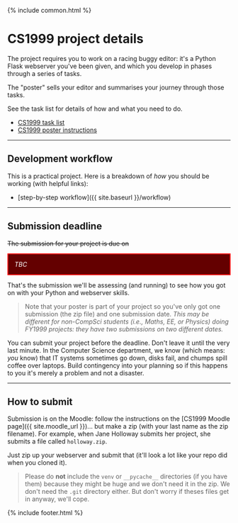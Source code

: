 {% include common.html %}

# CS1999 project details

The project requires you to work on a racing buggy editor: it's a Python
Flask webserver you've been given, and which you develop in phases through a 
series of tasks.

The "poster" sells your editor and summarises your journey through those
tasks.

See the task list for details of how and what you need to do.

* [CS1999 task list](tasks)
* [CS1999 poster instructions](poster)

---

## Development workflow

This is a practical project. Here is a breakdown of _how_ you should be working
(with helpful links):

* [step-by-step workflow]({{ site.baseurl }}/workflow)

---

## Submission deadline

<del>The submission for your project is due on</del>

<p style="background-color:#640000;color:white;padding:1em;border:2px solid red;">
    <em>TBC</em>
</p>


That's the submission we'll be assessing (and running) to see how you got on
with your Python and webserver skills.

> Note that your poster is part of your project so you've only got one
> submission (the zip file) and one submission date. 
> _This may be different for non-CompSci students (i.e., Maths, EE, or Physics)_
> _doing FY1999 projects: they have two submissions on two different dates._

You can submit your project before the deadline. Don't leave it until the
very last minute. In the Computer Science department, we know (which means:
_you_ know) that IT systems sometimes go down, disks fail, and chumps spill
coffee over laptops. Build contingency into your planning so if this happens
to you it's merely a problem and not a disaster.

---

## How to submit

Submission is on the Moodle: follow the instructions on the 
[CS1999 Moodle page]({{ site.moodle_url }})...
but make a zip (with your last name as the zip filename). For example, when
Jane Holloway submits her project, she submits a file called `holloway.zip`.

Just zip up your webserver and submit that (it'll look a lot like your repo did
when you cloned it).

> Please do **not** include the `venv` or `__pycache__` directories (if you have
> them) because they might be huge and we don't need it in the zip. We don't
> need the `.git` directory either. But don't worry if theses files get in
> anyway, we'll cope.


{% include footer.html %}
